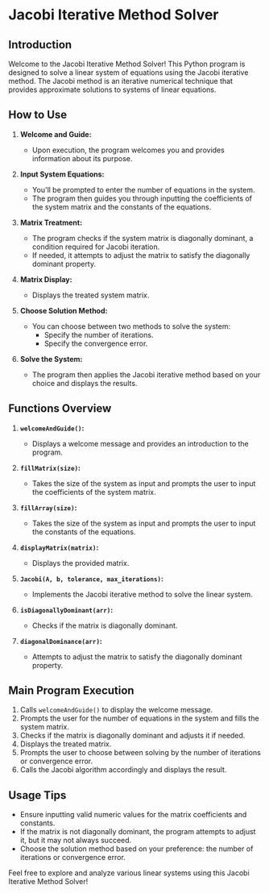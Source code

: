 # Jacobi Iterative Method Solver

## Introduction

Welcome to the Jacobi Iterative Method Solver! This Python program is designed to solve a linear system of equations using the Jacobi iterative method. The Jacobi method is an iterative numerical technique that provides approximate solutions to systems of linear equations.

## How to Use

1. **Welcome and Guide:**
   - Upon execution, the program welcomes you and provides information about its purpose.

2. **Input System Equations:**
   - You'll be prompted to enter the number of equations in the system.
   - The program then guides you through inputting the coefficients of the system matrix and the constants of the equations.

3. **Matrix Treatment:**
   - The program checks if the system matrix is diagonally dominant, a condition required for Jacobi iteration.
   - If needed, it attempts to adjust the matrix to satisfy the diagonally dominant property.

4. **Matrix Display:**
   - Displays the treated system matrix.

5. **Choose Solution Method:**
   - You can choose between two methods to solve the system:
     - Specify the number of iterations.
     - Specify the convergence error.

6. **Solve the System:**
   - The program then applies the Jacobi iterative method based on your choice and displays the results.

## Functions Overview

1. **`welcomeAndGuide()`:**
   - Displays a welcome message and provides an introduction to the program.

2. **`fillMatrix(size)`:**
   - Takes the size of the system as input and prompts the user to input the coefficients of the system matrix.

3. **`fillArray(size)`:**
   - Takes the size of the system as input and prompts the user to input the constants of the equations.

4. **`displayMatrix(matrix)`:**
   - Displays the provided matrix.

5. **`Jacobi(A, b, tolerance, max_iterations)`:**
   - Implements the Jacobi iterative method to solve the linear system.

6. **`isDiagonallyDominant(arr)`:**
   - Checks if the matrix is diagonally dominant.

7. **`diagonalDominance(arr)`:**
   - Attempts to adjust the matrix to satisfy the diagonally dominant property.

## Main Program Execution

1. Calls `welcomeAndGuide()` to display the welcome message.
2. Prompts the user for the number of equations in the system and fills the system matrix.
3. Checks if the matrix is diagonally dominant and adjusts it if needed.
4. Displays the treated matrix.
5. Prompts the user to choose between solving by the number of iterations or convergence error.
6. Calls the Jacobi algorithm accordingly and displays the result.

## Usage Tips

- Ensure inputting valid numeric values for the matrix coefficients and constants.
- If the matrix is not diagonally dominant, the program attempts to adjust it, but it may not always succeed.
- Choose the solution method based on your preference: the number of iterations or convergence error.

Feel free to explore and analyze various linear systems using this Jacobi Iterative Method Solver!